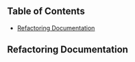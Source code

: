 ## Table of Contents
* [Refactoring Documentation](#refactoring-documentation)

## Refactoring Documentation
